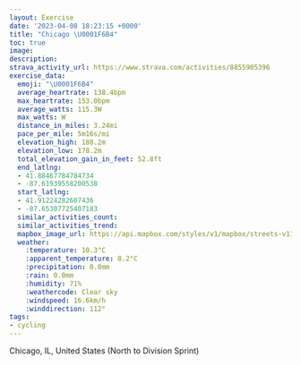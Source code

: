 ```yaml
---
layout: Exercise
date: '2023-04-08 18:23:15 +0000'
title: "Chicago \U0001F6B4"
toc: true
image:
description:
strava_activity_url: https://www.strava.com/activities/8855905396
exercise_data:
  emoji: "\U0001F6B4"
  average_heartrate: 138.4bpm
  max_heartrate: 153.0bpm
  average_watts: 115.3W
  max_watts: W
  distance_in_miles: 3.24mi
  pace_per_mile: 5m16s/mi
  elevation_high: 188.2m
  elevation_low: 178.2m
  total_elevation_gain_in_feet: 52.8ft
  end_latlng:
  - 41.88467784784734
  - -87.61939558200538
  start_latlng:
  - 41.91224282607436
  - -87.65307725407183
  similar_activities_count:
  similar_activities_trend:
  mapbox_image_url: https://api.mapbox.com/styles/v1/mapbox/streets-v11/static/path-5+787af2-1.0(o%7Bx~Fbl~uO%40aBF%5BLWfDyEbGsJjIcM%60Sa%5BdDwFZw%40F_%40%40s%40EiFF%5BLMl%40MnAIzDEn%5Ek%40zG%40xBCpAGnBCp%40ClAWDCDOCgIBeBAcA%40%5BHGl%40Qd%40C%7CGI~IGxAG%7CAOXAh%40%40dALtC%3Fj%40%40f%40HjADnALTAHEDKD_A%3FcMD_DFaC%3FuFDwAC%7BBBaHIgFD%7DD%40%7BDDgBHa%40HO),pin-s-s+e5b22e(-87.65138,41.91176),pin-s-f+89ae00(-87.62248,41.88555999999996)/auto/800x800?access_token=pk.eyJ1Ijoiam9zaGJlY2ttYW4iLCJhIjoiY205eWR2aDd1MWZ6djJrbXc4a3M0bWZleiJ9.XiG9OWkNcZk2QzjJbxLB4A
  weather:
    :temperature: 10.3°C
    :apparent_temperature: 8.2°C
    :precipitation: 0.0mm
    :rain: 0.0mm
    :humidity: 71%
    :weathercode: Clear sky
    :windspeed: 16.6km/h
    :winddirection: 112°
tags:
- cycling
---
```

Chicago, IL, United States (North to Division Sprint)
